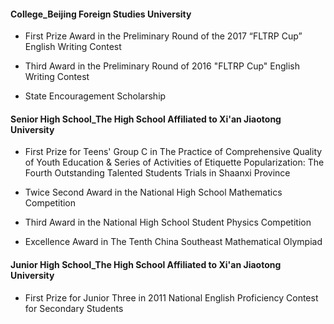 #### College_Beijing Foreign Studies University

- First Prize Award in the Preliminary Round of the 2017 “FLTRP Cup” English Writing Contest
[](pic/c_c_October-2017.jpg)

- Third Award in the Preliminary Round of 2016 "FLTRP Cup" English Writing Contest
[](pic/c_c_November-2016.jpg)

- State Encouragement Scholarship
[](pic/c_c_December-2016.jpg)  



#### Senior High School_The High School Affiliated to Xi'an Jiaotong University


- First Prize for Teens' Group C in The Practice of Comprehensive Quality of Youth Education & Series of Activities of Etiquette Popularization: The Fourth Outstanding Talented Students Trials in Shaanxi Province
[](pic/c_s_March-2013.jpg)

- Twice Second Award in the National High School Mathematics Competition
[](pic/c_s_October-2013.jpg)
[](pic/c_s_September-2014.jpg)

- Third Award in the National High School Student Physics Competition
[](pic/c_s_November-2014.jpg)

- Excellence Award in The Tenth China Southeast Mathematical Olympiad
[](pic/c_s_July-2013.jpg)  


#### Junior High School_The High School Affiliated to Xi'an Jiaotong University
- First Prize for Junior Three in 2011 National English Proficiency Contest for Secondary Students
[](pic/c_j_December-2011.jpg)
